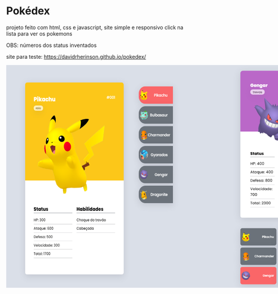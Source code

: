 # Pokédex
projeto feito com html, css e javascript, site simple e responsivo click na lista para ver os pokemons

OBS: números dos status inventados

site para teste: https://davidrherinson.github.io/pokedex/

<div style="display: flex" align="center">
<img src="src/imagens/print-pokemon.png" width="500" height="600"> 
<img src="src/imagens/gengar-print.png" width="500" height="600">
</div>
